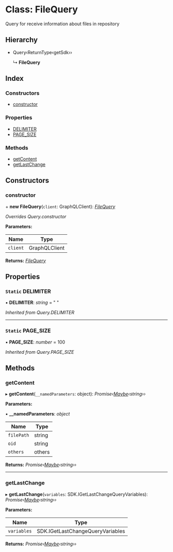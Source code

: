 
# Class: FileQuery

Query for receive information about files in repository

## Hierarchy

* Query‹ReturnType‹getSdk››

  ↳ **FileQuery**

## Index

### Constructors

* [constructor](filequery.md#constructor)

### Properties

* [DELIMITER](filequery.md#static-delimiter)
* [PAGE_SIZE](filequery.md#static-page_size)

### Methods

* [getContent](filequery.md#getcontent)
* [getLastChange](filequery.md#getlastchange)

## Constructors

###  constructor

\+ **new FileQuery**(`client`: GraphQLClient): *[FileQuery](filequery.md)*

*Overrides Query.constructor*

**Parameters:**

Name | Type |
------ | ------ |
`client` | GraphQLClient |

**Returns:** *[FileQuery](filequery.md)*

## Properties

### `Static` DELIMITER

▪ **DELIMITER**: *string* = "
"

*Inherited from Query.DELIMITER*

___

### `Static` PAGE_SIZE

▪ **PAGE_SIZE**: *number* = 100

*Inherited from Query.PAGE_SIZE*

## Methods

###  getContent

▸ **getContent**(`__namedParameters`: object): *Promise‹[Maybe](../README.md#maybe)‹string››*

**Parameters:**

▪ **__namedParameters**: *object*

Name | Type |
------ | ------ |
`filePath` | string |
`oid` | string |
`others` | others |

**Returns:** *Promise‹[Maybe](../README.md#maybe)‹string››*

___

###  getLastChange

▸ **getLastChange**(`variables`: SDK.IGetLastChangeQueryVariables): *Promise‹[Maybe](../README.md#maybe)‹string››*

**Parameters:**

Name | Type |
------ | ------ |
`variables` | SDK.IGetLastChangeQueryVariables |

**Returns:** *Promise‹[Maybe](../README.md#maybe)‹string››*
